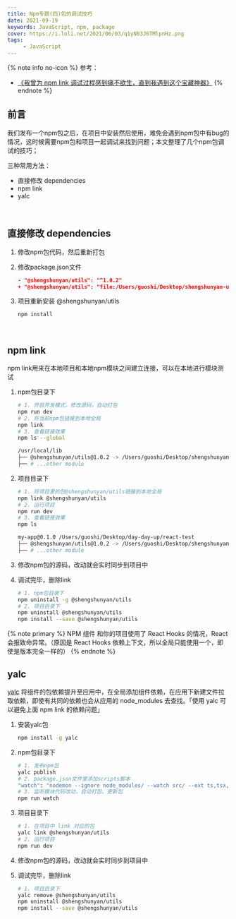 ```yaml
---
title: Npm专题(四)包的调试技巧
date: 2021-09-19
keywords: JavaScript, npm, package
cover: https://i.loli.net/2021/06/03/q1yN83J6TMlpnHz.png
tags:
     - JavaScript
---
```



{% note info no-icon %}
参考：
 - [《我曾为 npm link 调试过程感到痛不欲生，直到我遇到这个宝藏神器》](https://mp.weixin.qq.com/s/jLAARAXo5sFGp0KagGMxQg)
{% endnote %}

## 前言

我们发布一个npm包之后，在项目中安装然后使用，难免会遇到npm包中有bug的情况，这时候需要npm包和项目一起调试来找到问题；本文整理了几个npm包调试的技巧；

三种常用方法：
 - 直接修改 dependencies
 - npm link
 - yalc

<br/>


## 直接修改 dependencies

1. 修改npm包代码，然后重新打包

2. 修改package.json文件

    ```json
    - "@shengshunyan/utils": "^1.0.2"
    + "@shengshunyan/utils": "file:/Users/guoshi/Desktop/shengshunyan-utils"
    ```

3. 项目重新安装 @shengshunyan/utils

    ```bash
    npm install
    ```

<br/>


## npm link

npm link用来在本地项目和本地npm模块之间建立连接，可以在本地进行模块测试

1. npm包目录下

    ```bash
    # 1. 开启开发模式，修改源码，自动打包
    npm run dev
    # 2. 将当前npm包链接到本地全局
    npm link
    # 3. 查看链接效果
    npm ls --global

    /usr/local/lib
    ├── @shengshunyan/utils@1.0.2 -> /Users/guoshi/Desktop/shengshunyan-utils
    ├── # ...other module
    ```

2. 项目目录下

    ```bash
    # 1. 将项目里的包@shengshunyan/utils链接到本地全局
    npm link @shengshunyan/utils
    # 2. 运行项目
    npm run dev
    # 3. 查看链接效果
    npm ls

    my-app@0.1.0 /Users/guoshi/Desktop/day-day-up/react-test
    ├── @shengshunyan/utils@1.0.2 -> /Users/guoshi/Desktop/shengshunyan-utils
    ├── # ...other module
    ```

3. 修改npm包的源码，改动就会实时同步到项目中

4. 调试完毕，删除link

    ```bash
    # 1. npm包目录下
    npm uninstall -g @shengshunyan/utils 
    # 2. 项目目录下
    npm uninstall @shengshunyan/utils 
    npm install --save @shengshunyan/utils 
    ```

{% note primary %}
NPM 组件 和你的项目使用了 React Hooks 的情况，React 会报致命异常。（原因是 React Hooks 依赖上下文，所以全局只能使用一个，即使是版本完全一样的）
{% endnote %}

## yalc

[yalc](https://github.com/wclr/yalc) 将组件的包依赖提升至应用中，在全局添加组件依赖，在应用下新建文件拉取依赖，即使有共同的依赖也会从应用的 node_modules 去查找。「使用 yalc 可以避免上面 npm link 的依赖问题」

1. 安装yalc包

    ```bash
    npm install -g yalc
    ```

2. npm包目录下

    ```bash
    # 1. 发布npm包
    yalc publish
    # 2. package.json文件里添加scripts脚本 
    "watch": "nodemon --ignore node_modules/ --watch src/ --ext ts,tsx,scss -x 'rollup -c && yalc push'",
    # 3. 监听模块代码改动，自动打包、更新包
    npm run watch
    ```

3. 项目目录下

    ```bash
    # 1. 在项目中 link 对应的包
    yalc link @shengshunyan/utils  
    # 2. 运行项目
    npm run dev
    ```

4. 修改npm包的源码，改动就会实时同步到项目中

5. 调试完毕，删除link

    ```bash
    # 1. 项目目录下
    yalc remove @shengshunyan/utils
    npm uninstall @shengshunyan/utils 
    npm install --save @shengshunyan/utils 
    ```
